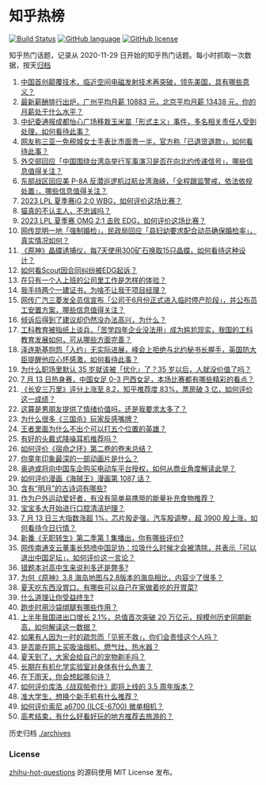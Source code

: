 # 知乎热榜
[![Build Status](https://github.com/ToWeLong/zhihu-hot-questions/workflows/CI/badge.svg)](https://github.com/ToWeLong/zhihu-hot-questions/actions)
[![GitHub language](https://img.shields.io/badge/language-golang-orange.svg)](https://golang.org/)
[![GitHub license](https://img.shields.io/github/license/ToWeLong/zhihu-hot-questions)](https://github.com/ToWeLong/zhihu-hot-questions/blob/main/LICENSE)

知乎热门话题，记录从 2020-11-29 日开始的知乎热门话题。每小时抓取一次数据，按天[归档](./archives)

<!-- BEGIN -->

1. [中国首创颠覆技术，临近空间电磁发射技术再突破，领先美国，具有哪些意义？](https://www.zhihu.com/question/611818563)
1. [最新薪酬排行出炉，广州平均月薪 10883 元，北京平均月薪 13438 元，你的月薪处于什么水平？](https://www.zhihu.com/question/611878141)
1. [中纪委通报成都怡心广场移栽玉米苗「形式主义」事件，多名相关责任人受到处理，如何看待此事？](https://www.zhihu.com/question/611684708)
1. [网友称三亚一免税城女士手表比市面贵一半，官方称「已退货退款」，如何看待此事？](https://www.zhihu.com/question/611342533)
1. [外交部回应「中国围绕台湾岛举行军事演习是否在向北约传递信号」，哪些信息值得关注？](https://www.zhihu.com/question/611908097)
1. [东部战区回应美 P-8A 反潜巡逻机过航台湾海峡，「全程跟监警戒，依法依规处置」，哪些信息值得关注？](https://www.zhihu.com/question/611919065)
1. [2023 LPL 夏季赛iG 2:0 WBG，如何评价这场比赛？](https://www.zhihu.com/question/611909040)
1. [猫真的不认主人，不忠诚吗？](https://www.zhihu.com/question/284431273)
1. [2023 LPL 夏季赛 OMG 2:1 击败 EDG，如何评价这场比赛？](https://www.zhihu.com/question/611953136)
1. [网传昆明一地「强制婚检」，民政局回应「县妇幼要求配合动员确保婚检率」，真实情况如何？](https://www.zhihu.com/question/611878985)
1. [《原神》晶蝶诱捕仪，每7天使用300矿石换取15只晶蝶，如何看待这种设计？](https://www.zhihu.com/question/611614013)
1. [如何看Scout因合同纠纷被EDG起诉？](https://www.zhihu.com/question/611532860)
1. [在只有一个人上班的公司里工作是怎样的体验？](https://www.zhihu.com/question/27986261)
1. [我手持两个一建证书，为啥不让我干项目经理？](https://www.zhihu.com/question/605167241)
1. [网传广汽三菱发全员信宣布「公司于6月份正式进入临时停产阶段」，并公布员工安置方案，哪些信息值得关注？](https://www.zhihu.com/question/611879770)
1. [倾诉后得到了建议却仍然没办法高兴，为什么？](https://www.zhihu.com/question/601879772)
1. [工科教育被指纸上谈兵，「苦学四年企业没法用」成为尴尬现实，我国的工科教育发展如何，可从哪些方面完善？](https://www.zhihu.com/question/611861799)
1. [泽连斯基抱怨「入约」无实际进展，峰会上拒绝与北约秘书长握手，英国防大臣提醒他应心怀感激，如何看待此事？](https://www.zhihu.com/question/611856980)
1. [为什么职场里默认 35 岁就该被「优化」了？35 岁以后，人就没价值了吗？](https://www.zhihu.com/question/611694440)
1. [7 月 13 日热身赛，中国女足 0-3 巴西女足，本场比赛都有哪些精彩的看点？](https://www.zhihu.com/question/611886177)
1. [《长安三万里》评分上涨至 8.2，知乎推荐度 83%，票房破 3 亿，如何评价这一成绩？](https://www.zhihu.com/question/611296005)
1. [这算是男朋友提供了情绪价值吗，还是我要求太多了？](https://www.zhihu.com/question/610790036)
1. [为什么很多《三国杀》玩家反感嘴牌？](https://www.zhihu.com/question/316982495)
1. [王者里面为什么不出个可以打五个位置的英雄？](https://www.zhihu.com/question/611308128)
1. [有好的头戴式降噪耳机推荐吗？](https://www.zhihu.com/question/607044201)
1. [如何评价《宿命之环》第二卷的卷末总结？](https://www.zhihu.com/question/611776520)
1. [你童年印象最深的一部动画片是什么？](https://www.zhihu.com/question/611043450)
1. [奥迪或将向中国车企购买电动车平台授权，如何从商业角度解读此举？](https://www.zhihu.com/question/611334912)
1. [如何评价漫画《海贼王》漫画第 1087 话？](https://www.zhihu.com/question/611753748)
1. [含有“明月”的古诗词有哪些?](https://www.zhihu.com/question/606515816)
1. [作为户外运动爱好者，有没有简单易携带的能量补充食物推荐？](https://www.zhihu.com/question/610391656)
1. [宝宝多大开始进行口腔清洁护理？](https://www.zhihu.com/question/359821146)
1. [7 月 13 日三大指数涨超 1%，芯片股走强，汽车股调整，超 3900 股上涨，如何看待今日行情？](https://www.zhihu.com/question/611860786)
1. [新番《无职转生》第二季第 1 集播出，你有哪些评价?](https://www.zhihu.com/question/611250954)
1. [网传南通支云董事长怒喷中国足协：垃圾什么时候才会被清除，并表示「可以退出中国足坛」，如何评价这一言论？](https://www.zhihu.com/question/611876424)
1. [错题本对高中生来说利多还是弊多?](https://www.zhihu.com/question/611315083)
1. [为何《原神》3.8 海岛地图与2.8版本的海岛相比，内容少了很多？](https://www.zhihu.com/question/611308656)
1. [夏天吃东西没胃口，有哪些可以自己在家做着吃的开胃菜?](https://www.zhihu.com/question/608059126)
1. [什么道理让你受益终生?](https://www.zhihu.com/question/604851213)
1. [跑步时用沙袋绑腿有哪些作用？](https://www.zhihu.com/question/609793857)
1. [上半年我国进出口增长 2.1%，总值首次突破 20 万亿元，规模创历史同期新高，如何解读这一数据？](https://www.zhihu.com/question/611866459)
1. [如果有人因为一时的疏忽而「见死不救」，你们会责怪这个人吗？](https://www.zhihu.com/question/611773533)
1. [是否能在网上买吸油烟机、燃气灶、热水器？](https://www.zhihu.com/question/271307525)
1. [夏天到了，大家会给自己的宠物剃毛吗？](https://www.zhihu.com/question/610021526)
1. [长期在有机化学实验室对身体有什么危害？](https://www.zhihu.com/question/263741321)
1. [在下雨天，你会想起哪句诗？](https://www.zhihu.com/question/611715254)
1. [如何评价库洛《战双帕弥什》即将上线的 3.5 周年版本？](https://www.zhihu.com/question/611520886)
1. [准大学生，想换个新手机有什么推荐？](https://www.zhihu.com/question/609792778)
1. [如何评价索尼 a6700 (ILCE-6700) 微单相机？](https://www.zhihu.com/question/611813567)
1. [高考结束，有什么好看好玩的地方推荐去旅游的？](https://www.zhihu.com/question/605978663)

<!-- END -->

历史归档 [./archives](./archives)


### License
[zhihu-hot-questions](https://github.com/towelong/zhihu-hot-questions) 的源码使用 MIT License 发布。